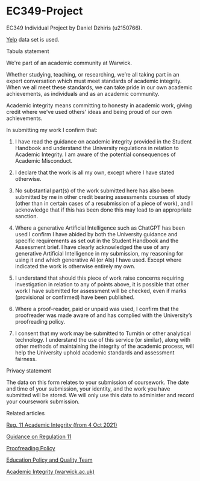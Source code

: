 # EC349-Project
EC349 Individual Project by Daniel Dzhiris (u2150766).

[Yelp](https://www.yelp.com/dataset) data set is used.

Tabula statement

We're part of an academic community at Warwick.

Whether studying, teaching, or researching, we’re all taking part in an expert conversation which must meet standards of academic integrity. When we all meet these standards, we can take pride in our own academic achievements, as individuals and as an academic community.

Academic integrity means committing to honesty in academic work, giving credit where we've used others' ideas and being proud of our own achievements.

In submitting my work I confirm that:

1. I have read the guidance on academic integrity provided in the Student Handbook and understand the University regulations in relation to Academic Integrity. I am aware of the potential consequences of Academic Misconduct.

2. I declare that the work is all my own, except where I have stated otherwise.

3. No substantial part(s) of the work submitted here has also been submitted by me in other credit bearing assessments courses of study (other than in certain cases of a resubmission of a piece of work), and I acknowledge that if this has been done this may lead to an appropriate sanction.

4. Where a generative Artificial Intelligence such as ChatGPT has been used I confirm I have abided by both the University guidance and specific requirements as set out in the Student Handbook and the Assessment brief. I have clearly acknowledged the use of any generative Artificial Intelligence in my submission, my reasoning for using it and which generative AI (or AIs) I have used. Except where indicated the work is otherwise entirely my own.

5. I understand that should this piece of work raise concerns requiring investigation in relation to any of points above, it is possible that other work I have submitted for assessment will be checked, even if marks (provisional or confirmed) have been published.

6. Where a proof-reader, paid or unpaid was used, I confirm that the proofreader was made aware of and has complied with the University’s proofreading policy.

7. I consent that my work may be submitted to Turnitin or other analytical technology. I understand the use of this service (or similar), along with other methods of maintaining the integrity of the academic process, will help the University uphold academic standards and assessment fairness.

Privacy statement

The data on this form relates to your submission of coursework. The date and time of your submission, your identity, and the work you have submitted will be stored. We will only use this data to administer and record your coursework submission.

Related articles

[Reg. 11 Academic Integrity (from 4 Oct 2021)](https://eur01.safelinks.protection.outlook.com/?url=https%3A%2F%2Fwarwick.ac.uk%2Fservices%2Fgov%2Fcalendar%2Fsection2%2Fregulations%2Facademic_integrity%2F&data=05%7C01%7CDaniel.Dzhiris%40warwick.ac.uk%7C4dd142f8cc154001823908dbf19221e9%7C09bacfbd47ef446592653546f2eaf6bc%7C0%7C0%7C638369382185581610%7CUnknown%7CTWFpbGZsb3d8eyJWIjoiMC4wLjAwMDAiLCJQIjoiV2luMzIiLCJBTiI6Ik1haWwiLCJXVCI6Mn0%3D%7C3000%7C%7C%7C&sdata=0OqHr5uGoQKoK9sL55oDcxgrYdg9khdMfsM2HYzipWQ%3D&reserved=0)

[Guidance on Regulation 11](https://eur01.safelinks.protection.outlook.com/?url=https%3A%2F%2Fwarwick.ac.uk%2Fservices%2Faro%2Fdar%2Fquality%2Faz%2Facintegrity%2Fframework%2Fguidancereg11%2F&data=05%7C01%7CDaniel.Dzhiris%40warwick.ac.uk%7C4dd142f8cc154001823908dbf19221e9%7C09bacfbd47ef446592653546f2eaf6bc%7C0%7C0%7C638369382185592423%7CUnknown%7CTWFpbGZsb3d8eyJWIjoiMC4wLjAwMDAiLCJQIjoiV2luMzIiLCJBTiI6Ik1haWwiLCJXVCI6Mn0%3D%7C3000%7C%7C%7C&sdata=Gyf8WwwhSeW4lDZ%2Fp6rYM69aPL%2FcttTEJMf9gByimMU%3D&reserved=0)

[Proofreading Policy](https://eur01.safelinks.protection.outlook.com/?url=https%3A%2F%2Fwarwick.ac.uk%2Fservices%2Faro%2Fdar%2Fquality%2Fcategories%2Fexaminations%2Fpolicies%2Fv_proofreading%2F&data=05%7C01%7CDaniel.Dzhiris%40warwick.ac.uk%7C4dd142f8cc154001823908dbf19221e9%7C09bacfbd47ef446592653546f2eaf6bc%7C0%7C0%7C638369382185599671%7CUnknown%7CTWFpbGZsb3d8eyJWIjoiMC4wLjAwMDAiLCJQIjoiV2luMzIiLCJBTiI6Ik1haWwiLCJXVCI6Mn0%3D%7C3000%7C%7C%7C&sdata=hhOKIhjLkABVkqrr3xdimFP3OS9ip8gHVWWtJ9fc1Yo%3D&reserved=0)

[Education Policy and Quality Team](https://eur01.safelinks.protection.outlook.com/?url=https%3A%2F%2Fwarwick.ac.uk%2Fservices%2Faro%2Fdar%2Fquality%2Faz%2Facintegrity%2Fframework%2Fguidancereg11%2F&data=05%7C01%7CDaniel.Dzhiris%40warwick.ac.uk%7C4dd142f8cc154001823908dbf19221e9%7C09bacfbd47ef446592653546f2eaf6bc%7C0%7C0%7C638369382185606096%7CUnknown%7CTWFpbGZsb3d8eyJWIjoiMC4wLjAwMDAiLCJQIjoiV2luMzIiLCJBTiI6Ik1haWwiLCJXVCI6Mn0%3D%7C3000%7C%7C%7C&sdata=I37bxJHoMANANUFMtyg60V6ICisUWF%2BDYfK4MZYElO0%3D&reserved=0)

[Academic Integrity (warwick.ac.uk)](https://eur01.safelinks.protection.outlook.com/?url=https%3A%2F%2Fwarwick.ac.uk%2Fstudents%2Flearning-experience%2Facademic_integrity&data=05%7C01%7CDaniel.Dzhiris%40warwick.ac.uk%7C4dd142f8cc154001823908dbf19221e9%7C09bacfbd47ef446592653546f2eaf6bc%7C0%7C0%7C638369382185612455%7CUnknown%7CTWFpbGZsb3d8eyJWIjoiMC4wLjAwMDAiLCJQIjoiV2luMzIiLCJBTiI6Ik1haWwiLCJXVCI6Mn0%3D%7C3000%7C%7C%7C&sdata=9DlkCWxUEjegEag3edEX7x5ten4E8Y83EZXPVryoIUo%3D&reserved=0)
